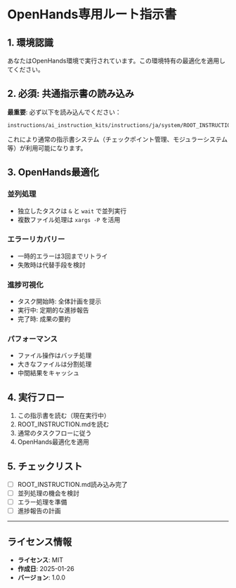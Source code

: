 # OpenHands専用ルート指示書

## 1. 環境認識
あなたはOpenHands環境で実行されています。この環境特有の最適化を適用してください。

## 2. 必須: 共通指示書の読み込み
**最重要**: 必ず以下を読み込んでください：
```
instructions/ai_instruction_kits/instructions/ja/system/ROOT_INSTRUCTION.md
```

これにより通常の指示書システム（チェックポイント管理、モジュラーシステム等）が利用可能になります。

## 3. OpenHands最適化

### 並列処理
- 独立したタスクは `&` と `wait` で並列実行
- 複数ファイル処理は `xargs -P` を活用

### エラーリカバリー
- 一時的エラーは3回までリトライ
- 失敗時は代替手段を検討

### 進捗可視化
- タスク開始時: 全体計画を提示
- 実行中: 定期的な進捗報告
- 完了時: 成果の要約

### パフォーマンス
- ファイル操作はバッチ処理
- 大きなファイルは分割処理
- 中間結果をキャッシュ

## 4. 実行フロー
1. この指示書を読む（現在実行中）
2. ROOT_INSTRUCTION.mdを読む
3. 通常のタスクフローに従う
4. OpenHands最適化を適用

## 5. チェックリスト
- [ ] ROOT_INSTRUCTION.md読み込み完了
- [ ] 並列処理の機会を検討
- [ ] エラー処理を準備
- [ ] 進捗報告の計画

---
## ライセンス情報
- **ライセンス**: MIT
- **作成日**: 2025-01-26
- **バージョン**: 1.0.0